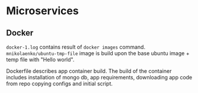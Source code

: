# Microservices
## Docker
```docker-1.log``` contains result of ```docker images``` command.
```mnikolaenko/ubuntu-tmp-file``` image is build upon the base ubuntu image +
temp file with "Hello world".

Dockerfile describes app container build. The build of the container includes
installation of mongo db, app requirements, downloading app code from repo
copying configs and initial script.
